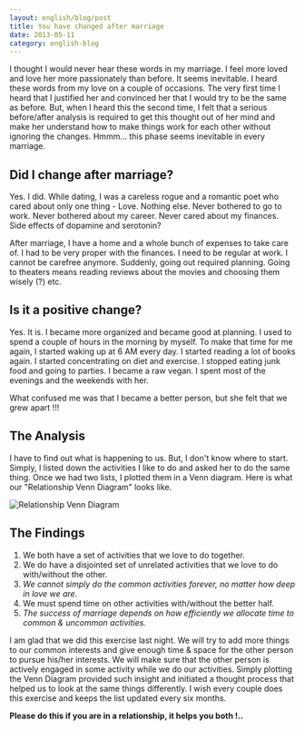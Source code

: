 ```yaml
---
layout: english/blog/post
title: You have changed after marriage
date: 2013-05-11
category: english-blog
---
```


I thought I would never hear these words in my marriage. I feel more loved and love her more passionately than before. It seems inevitable. I heard these words from my love on a couple of occasions. The very first time I heard that I justified her and convinced her that I would try to be the same as before. But, when I heard this the second time, I felt that a serious before/after analysis is required to get this thought out of her mind and make her understand how to make things work for each other without ignoring the changes. Hmmm... this phase seems inevitable in every marriage.

## Did I change after marriage?

Yes. I did. While dating, I was a careless rogue and a romantic poet who cared about only one thing - Love. Nothing else. Never bothered to go to work. Never bothered about my career. Never cared about my finances. Side effects of dopamine and serotonin?

After marriage, I have a home and a whole bunch of expenses to take care of. I had to be very proper with the finances. I need to be regular at work. I cannot be carefree anymore. Suddenly, going out required planning. Going to theaters means reading reviews about the movies and choosing them wisely (?) etc.

## Is it a positive change?

Yes. It is. I became more organized and became good at planning. I used to spend a couple of hours in the morning by myself. To make that time for me again, I started waking up at 6 AM every day. I started reading a lot of books again. I started concentrating on diet and exercise. I stopped eating junk food and going to parties. I became a raw vegan. I spent most of the evenings and the weekends with her.

What confused me was that I became a better person, but she felt that we grew apart !!!

## The Analysis

I have to find out what is happening to us. But, I don't know where to start. Simply, I listed down the activities I like to do and asked her to do the same thing. Once we had two lists, I plotted them in a Venn diagram. Here is what our "Relationship Venn Diagram" looks like.

![Relationship Venn Diagram]({{site.english.blog.downloads}}/relationship-venn-diagram.jpg)

## The Findings

1. We both have a set of activities that we love to do together.
2. We do have a disjointed set of unrelated activities that we love to do with/without the other.
3. *We cannot simply do the common activities forever, no matter how deep in love we are.*
4. We must spend time on other activities with/without the better half.
5. *The success of marriage depends on how efficiently we allocate time to common & uncommon activities.*

I am glad that we did this exercise last night. We will try to add more things to our common interests and give enough time & space for the other person to pursue his/her interests. We will make sure that the other person is actively engaged in some activity while we do our activities. Simply plotting the Venn Diagram provided such insight and initiated a thought process that helped us to look at the same things differently. I wish every couple does this exercise and keeps the list updated every six months.

**Please do this if you are in a relationship, it helps you both !..**
